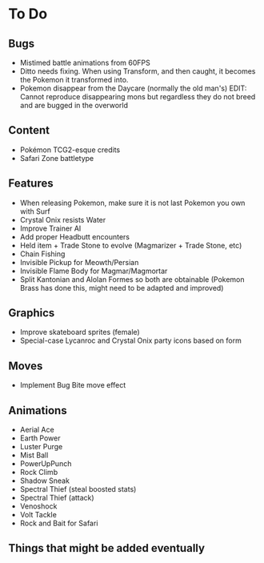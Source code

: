 # To Do

## Bugs

- Mistimed battle animations from 60FPS
- Ditto needs fixing. When using Transform, and then caught, it becomes the Pokemon it transformed into.
- Pokemon disappear from the Daycare (normally the old man's) EDIT: Cannot reproduce disappearing mons but regardless they do not breed and are bugged in the overworld

## Content

- Pokémon TCG2-esque credits
- Safari Zone battletype

## Features

- When releasing Pokemon, make sure it is not last Pokemon you own with Surf
- Crystal Onix resists Water
- Improve Trainer AI
- Add proper Headbutt encounters
- Held item + Trade Stone to evolve (Magmarizer + Trade Stone, etc)
- Chain Fishing
- Invisible Pickup for Meowth/Persian
- Invisible Flame Body for Magmar/Magmortar
- Split Kantonian and Alolan Formes so both are obtainable (Pokemon Brass has done this, might need to be adapted and improved)

## Graphics

- Improve skateboard sprites (female)
- Special-case Lycanroc and Crystal Onix party icons based on form

## Moves

- Implement Bug Bite move effect

## Animations

- Aerial Ace
- Earth Power
- Luster Purge
- Mist Ball
- PowerUpPunch
- Rock Climb
- Shadow Sneak
- Spectral Thief (steal boosted stats)
- Spectral Thief (attack)
- Venoshock
- Volt Tackle
- Rock and Bait for Safari

## Things that might be added eventually